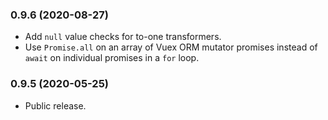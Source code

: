 ### 0.9.6 (2020-08-27)

- Add `null` value checks for to-one transformers.
- Use `Promise.all` on an array of Vuex ORM mutator promises instead of `await` on individual promises in a `for` loop.

### 0.9.5 (2020-05-25)

- Public release.
